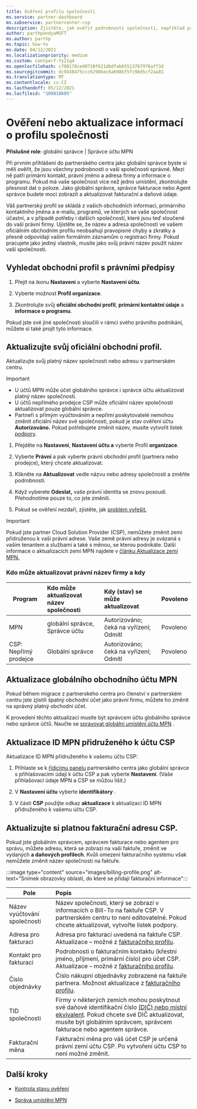 ```yaml
---
title: Ověření profilu společnosti
ms.service: partner-dashboard
ms.subservice: partnercenter-csp
description: Zjistěte, jak ověřit podrobnosti společnosti, například primární kontakt, adresu a informace o programu. Můžete také aktualizovat své právní a fakturační adresy.
author: parthpandyaMSFT
ms.author: parthp
ms.topic: how-to
ms.date: 04/12/2021
ms.localizationpriority: medium
ms.custom: contperf-fy21q4
ms.openlocfilehash: c700176ced0710f621dbdfab65513767976aff3d
ms.sourcegitcommit: dc9438475ccc6298bec6a698bf5fc9bd5cf2aa81
ms.translationtype: MT
ms.contentlocale: cs-CZ
ms.lasthandoff: 05/12/2021
ms.locfileid: "109818605"
---
```

# <a name="verify-or-update-your-company-profile-information"></a>Ověření nebo aktualizace informací o profilu společnosti 

**Příslušné role**: globální správce | Správce účtu MPN

Při prvním přihlášení do partnerského centra jako globální správce byste si měli ověřit, že jsou všechny podrobnosti o vaší společnosti správné. Mezi ně patří primární kontakt, právní jméno a adresa firmy a informace o programu. Pokud má vaše společnost více než jedno umístění, zkontrolujte přesnost dat o poloze. Jako globální správce, správce fakturace nebo Agent správce budete moci zobrazit a aktualizovat fakturační a daňové údaje.

Váš partnerský profil se skládá z vašich obchodních informací, primárního kontaktního jména a e-mailu, programů, ve kterých se vaše společnost účastní, a v případě potřeby i dalších společností, které jsou teď sloučené do vaší právní firmy. Ujistěte se, že název a adresa společnosti ve vašem oficiálním obchodním profilu neobsahují pravopisné chyby a zkratky a přesně odpovídají vašim formálním záznamům o registraci firmy. Pokud pracujete jako jediný vlastník, musíte jako svůj právní název použít název vaší společnosti.


## <a name="locate-the-legal-business-profile"></a>Vyhledat obchodní profil s právními předpisy

1. Přejít na ikonu **Nastavení** a vyberte **Nastavení účtu**.
 
1. Vyberte možnost **Profil organizace**. 

2. Zkontrolujte svůj **oficiální obchodní profil**, **primární kontaktní údaje** a **informace o programu**.

Pokud jste své jiné společnosti sloučili v rámci svého právního podnikání, můžete si také projít tyto informace. 

## <a name="update-your-legal-business-profile"></a>Aktualizujte svůj oficiální obchodní profil. 

Aktualizujte svůj platný název společnosti nebo adresu v partnerském centru.

>[!Important]
>- U účtů MPN může účet globálního správce i správce účtu aktualizovat platný název společnosti.
>- U účtů nepřímého prodejce CSP může oficiální název společnosti aktualizovat pouze globální správce. 
>- Partneři s přímým vyúčtováním a nepřímí poskytovatelé nemohou změnit oficiální název své společnosti, pokud je stav ověření účtu **Autorizováno.** Pokud potřebujete změnit název, musíte vytvořit lístek [podpory](https://partner.microsoft.com/dashboard/support/servicerequests/create?stage=2&topicid=eb74583c-61b3-2124-bffc-00920e0ae772).



1. Přejděte na **Nastavení**, **Nastavení účtu a** vyberte Profil **organizace**.

2. Vyberte **Právní**  a pak vyberte právní obchodní profil (partnera nebo prodejce), který chcete aktualizovat.

1. Klikněte na **Aktualizovat**  vedle názvu nebo adresy společnosti a změňte podrobnosti.
 
1. Když vyberete **Odeslat,** vaše právní identita se znovu posoudí. Přehodnotíme pouze to, co jste změnili.

1. Pokud se ověření nezdaří, zjistěte, jak [problém vyřešit.](verification-responses.md)

>[!Important]
>Pokud jste partner Cloud Solution Provider (CSP), nemůžete změnit zemi přidruženou k vaší právní adrese. Vaše země právní adresy je svázaná s vaším tenantem a službami a také s měnou, se kterou podnikáte. Další informace o aktualizacích zemí MPN najdete v [článku Aktualizace zemí MPN.](manage-locations.md#change-country-of-partner-global-account)


### <a name="who-can-update-legal-business-name-and-when"></a>Kdo může aktualizovat právní název firmy a kdy

|**Program**|**Kdo může aktualizovat název společnosti**|**Kdy (stav) se může aktualizovat**|**Povoleno**|
|---------------------|:-------------------------------|:------------|:-----------------|
MPN|globální správce, Správce účtu|Autorizováno; čeká na vyřízení; Odmítl| Povoleno|
|CSP: Nepřímý prodejce|Globální správce|Autorizováno; čeká na vyřízení; Odmítl| Povoleno|


## <a name="update-your-mpn-global-business-account"></a>Aktualizace globálního obchodního účtu MPN

Pokud během migrace z partnerského centra pro členství v partnerském centru jste zjistili špatný obchodní účet jako právní firmu, můžete ho změnit na správný platný obchodní účet.

K provedení těchto aktualizací musíte být správcem účtu globálního správce nebo správce účtů. Naučte se [spravovat globální umístění účtu MPN](manage-locations.md) .


## <a name="update-your-mpn-id-associated-with-your-csp-account"></a>Aktualizace ID MPN přidruženého k účtu CSP

Aktualizace ID MPN přidruženého k vašemu účtu CSP:

1. Přihlaste se k [řídicímu panelu](https://partner.microsoft.com/dashboard/home) partnerského centra jako globální správce s přihlašovacími údaji k účtu CSP a pak vyberte **Nastavení**. (Vaše přihlašovací údaje MPN a CSP se můžou lišit.)
 
1. V **Nastavení účtu** vyberte **identifikátory** .

1. V části **CSP** použijte odkaz **aktualizace** k aktualizaci ID MPN přidruženého k vašemu účtu CSP. 


## <a name="update-your-csp-legal-billing-address"></a>Aktualizujte si platnou fakturační adresu CSP.

Pokud jste globálním správcem, správcem fakturace nebo agentem pro správu, můžete adresu, která se zobrazí na vaší faktuře, změnit ve vydaných **a daňových profilech**. Kvůli omezení fakturačního systému však nemůžete změnit název společnosti na faktuře.

:::image type="content" source="images/billing-profile.png" alt-text="Snímek obrazovky oblasti, do které se přidají fakturační informace":::

|**Pole**  |**Popis**|  
|---------------------|:------------------|
|Název vyúčtování společnosti|Název společnosti, který se zobrazí v informacích o Bill-To na faktuře CSP.  V partnerském centru to není editovatelné.  Pokud chcete aktualizovat, vytvořte lístek podpory.|
|Adresa pro fakturaci|Adresa pro fakturaci uvedená na faktuře CSP. Aktualizace – možné z [fakturačního profilu](https://partner.microsoft.com/dashboard/account/v3/accountsettings/billingprofile#commercial).|
|Kontakt pro fakturaci|Podrobnosti o fakturačním kontaktu (křestní jméno, příjmení, primární číslo) pro účet CSP.  Aktualizace – možné z [fakturačního profilu](https://partner.microsoft.com/dashboard/account/v3/accountsettings/billingprofile#commercial).|
|Číslo objednávky|Číslo nákupní objednávky zobrazené na faktuře partnera.  Možnost aktualizace z [fakturačního profilu](https://partner.microsoft.com/dashboard/account/v3/accountsettings/billingprofile#commercial).|
|TID společnosti|Firmy v některých zemích mohou poskytnout své daňové identifikační číslo [(DIČ) nebo místní ekvivalent](https://docs.microsoft.com/partner-center/organization-tax-info#submit-vat-id-number). Pokud chcete své DIČ aktualizovat, musíte být globálním správcem, správcem fakturace nebo agentem správce.|
|Fakturační měna|Fakturační měna pro váš účet CSP je určená právní zemí účtu CSP.  Po vytvoření účtu CSP to není možné změnit.|


## <a name="next-steps"></a>Další kroky

- [Kontrola stavu ověření](verification-responses.md)

- [Správa umístění MPN](manage-locations.md)
